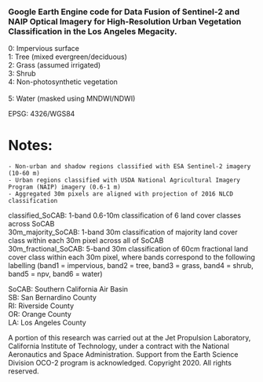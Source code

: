 ### Google Earth Engine code for Data Fusion of Sentinel-2 and NAIP Optical Imagery for High-Resolution Urban Vegetation Classification in the Los Angeles Megacity. 

0: Impervious surface\
1: Tree (mixed evergreen/deciduous)\
2: Grass (assumed irrigated)\
3: Shrub\
4: Non-photosynthetic vegetation<br/>	
5: Water (masked using MNDWI/NDWI)

EPSG: 4326/WGS84 

# Notes: 
	- Non-urban and shadow regions classified with ESA Sentinel-2 imagery (10-60 m)
	- Urban regions classified with USDA National Agricultural Imagery Program (NAIP) imagery (0.6-1 m)
	- Aggregated 30m pixels are aligned with projection of 2016 NLCD classification 

classified_SoCAB: 1-band 0.6-10m classification of 6 land cover classes across SoCAB\
30m_majority_SoCAB: 1-band 30m classification of majority land cover class within each 30m pixel across all of SoCAB\
30m_fractional_SoCAB: 5-band 30m classification of 60cm fractional land cover class within each 30m pixel, where bands correspond to the following labelling (band1 = impervious, band2 = tree, band3 = grass, band4 = shrub, band5 = npv, band6 = water)

SoCAB: Southern California Air Basin\
SB: San Bernardino County\
RI: Riverside County\
OR: Orange County\
LA: Los Angeles County

A portion of this research was carried out at the Jet Propulsion Laboratory, California Institute of Technology, under a contract with the National Aeronautics and Space Administration. Support from the Earth Science Division OCO-2 program is acknowledged. Copyright 2020. All rights reserved.
